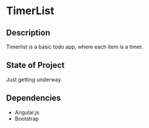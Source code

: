 # TimerList

## Description

Timerlist is a basic todo app, where each item is a timer.

## State of Project
Just getting underway.

## Dependencies
- Angular.js
- Bootstrap
